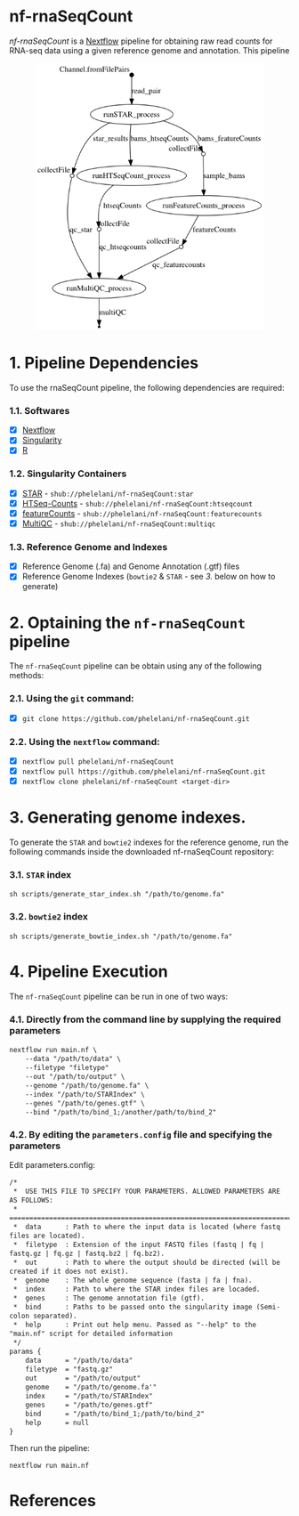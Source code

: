# nf-rnaSeqCount
*nf-rnaSeqCount* is a [Nextflow](http://nextflow.io/) pipeline for obtaining raw read counts for RNA-seq data using a given reference genome and annotation. This pipeline 

<p align="center">
  <img height="480" src="nf-rnaSeqCount.png">
</p>

# 1. Pipeline Dependencies
To use the rnaSeqCount pipeline, the following dependencies are required:
### 1.1. Softwares
- [x] [Nextflow](https://www.nextflow.io/)
- [x] [Singularity](http://singularity.lbl.gov/)
- [x] [R](https://www.r-project.org/)

### 1.2.  Singularity Containers
- [x] [STAR](https://github.com/alexdobin/STAR) - ```shub://phelelani/nf-rnaSeqCount:star```
- [x] [HTSeq-Counts](https://htseq.readthedocs.io/en/release_0.9.1/overview.html) - ```shub://phelelani/nf-rnaSeqCount:htseqcount```
- [x] [featureCounts](http://subread.sourceforge.net/) - ```shub://phelelani/nf-rnaSeqCount:featurecounts```
- [x] [MultiQC](http://multiqc.info/) - ```shub://phelelani/nf-rnaSeqCount:multiqc```

### 1.3. Reference Genome and Indexes
- [x] Reference Genome (.fa) and Genome Annotation (.gtf) files
- [x] Reference Genome Indexes (```bowtie2``` & ```STAR``` - see *3.* below on how to generate)

# 2. Optaining the ```nf-rnaSeqCount``` pipeline
The ```nf-rnaSeqCount``` pipeline can be obtain using any of the following methods:

### 2.1. Using the ```git``` command:
- [x] ```git clone https://github.com/phelelani/nf-rnaSeqCount.git```

### 2.2. Using the ```nextflow``` command:
- [x] ```nextflow pull phelelani/nf-rnaSeqCount```
- [x] ```nextflow pull https://github.com/phelelani/nf-rnaSeqCount.git```
- [x] ```nextflow clone phelelani/nf-rnaSeqCount <target-dir>```

# 3. Generating genome indexes.
To generate the ```STAR``` and ```bowtie2``` indexes for the reference genome, run the following commands inside the downloaded nf-rnaSeqCount repository:
### 3.1. ```STAR``` index
```
sh scripts/generate_star_index.sh "/path/to/genome.fa"
```

### 3.2. ```bowtie2``` index
```
sh scripts/generate_bowtie_index.sh "/path/to/genome.fa"
```

# 4. Pipeline Execution
The ```nf-rnaSeqCount``` pipeline can be run in one of two ways:

### 4.1. Directly from the command line by supplying the required parameters
```
nextflow run main.nf \
    --data "/path/to/data" \
    --filetype "filetype"
    --out "/path/to/output" \
    --genome "/path/to/genome.fa" \
    --index "/path/to/STARIndex" \
    --genes "/path/to/genes.gtf" \
    --bind "/path/to/bind_1;/another/path/to/bind_2"
```
### 4.2. By editing the ```parameters.config``` file and specifying the parameters
Edit parameters.config:
```
/*
 *  USE THIS FILE TO SPECIFY YOUR PARAMETERS. ALLOWED PARAMETERS ARE AS FOLLOWS:
 *  ============================================================================
 *  data      : Path to where the input data is located (where fastq files are located).
 *  filetype  : Extension of the input FASTQ files (fastq | fq | fastq.gz | fq.gz | fastq.bz2 | fq.bz2).
 *  out       : Path to where the output should be directed (will be created if it does not exist).
 *  genome    : The whole genome sequence (fasta | fa | fna).
 *  index     : Path to where the STAR index files are locaded.
 *  genes     : The genome annotation file (gtf).
 *  bind      : Paths to be passed onto the singularity image (Semi-colon separated).
 *  help      : Print out help menu. Passed as "--help" to the "main.nf" script for detailed information
 */
params {
    data      = "/path/to/data"
    filetype  = "fastq.gz"
    out       = "/path/to/output"
    genome    = "/path/to/genome.fa'"  
    index     = "/path/to/STARIndex"
    genes     = "/path/to/genes.gtf" 
    bind      = "/path/to/bind_1;/path/to/bind_2"
    help      = null
}
```

Then run the pipeline:
```
nextflow run main.nf
```

# References
